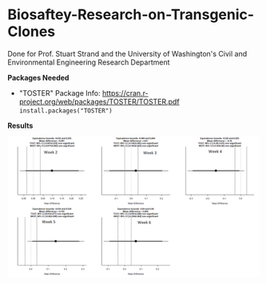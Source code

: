 # Biosaftey-Research-on-Transgenic-Clones
Done for Prof. Stuart Strand and the University of Washington's Civil and Environmental Engineering Research Department

**Packages Needed**

- "TOSTER"
Package Info: https://cran.r-project.org/web/packages/TOSTER/TOSTER.pdf
`install.packages("TOSTER")`

**Results**

![Equivalence Plots](Data/Rplot02.png)
